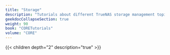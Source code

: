 ```yaml
---
title: "Storage"
description: "Tutorials about different TrueNAS storage management topics."
geekdocCollapseSection: true
weight: 90
book: "CORETutorials"
volume: "CORE"
---
```


{{< children depth="2" description="true" >}}
